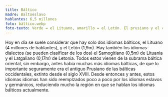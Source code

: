 ```yaml
---
title: Báltico
madre: Baltoeslavo
hablantes: 6,5 millones
foto: báltico.webp
foto-texto: Verde = el Lituano, amarillo = el Letón. El prusiano y el curonio son lenguas bálticas extintas.
---
```


Hoy en día se suele considerar que hay solo dos idiomas bálticos, el Lituano (4 millones de hablantes), y el Letón (1,9m). Hay también los idiomas-dialectos (se pueden clasificar de los dos) el Samogitiano (0,5m) de Lituania y el Latgaliano (0,17m) de Letonia. Todos estos vienen de la subrama báltica oriental, sin embargo, antes había muchas más idiomas bálticas, de que lo importante seguramente era el antiguo Prusiano de las bálticas occidentales, extinto desde el siglo XVIII. Desde entonces y antes, estos idiomas idiomas han sido reemplzados poco a poco por los idiomas eslavos y germánicos, reduciendo mucho la región en que se hablan los idiomas bálticos actualmente.